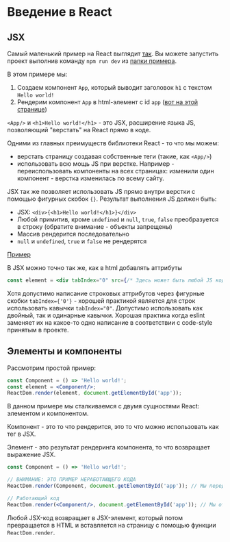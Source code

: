 # Введение в React
## JSX
Самый маленький пример на React выглядит [так](./examples/example1/src/index.jsx).
Вы можете запустить проект выполнив команду `npm run dev` из [папки примера](./examples/example1).

В этом примере мы:
1. Создаем компонент `App`, который выводит заголовок `h1` с текстом `Hello world!`
2. Рендерим компонент `App` в html-элемент с id `app` ([вот на этой странице](./examples/example1/src/index.html))

`<App/>` и `<h1>Hello world!</h1>` - это JSX, расширение языка JS, позволяющий "верстать" на React прямо в коде.

Одними из главных преимуществ библиотеки React - то что мы можем:
* верстать страницу создавая собственные теги (такие, как `<App/>`)
* использовать всю мощь JS при верстке. Например - переиспользовать компоненты на всех страницах: изменили один компонент -
    верстка изменилась по всему сайту.

JSX так же позволяет использовать JS прямо внутри верстки c помощью фигурных скобок `{}`.
Результат выполнения JS должен быть:
* JSX: `<div>{<h1>Hello world!</h1>}</div>`
* Любой примитив, кроме `undefined` и `null`, `true`, `false` преобразуется в строку (обратите внимание - объекты запрещены)
* Массив рендерится последовательно
* `null` и `undefined`, `true` и `false` не рендерятся

[Пример](./examples/example2/src/index.jsx)

В JSX можно точно так же, как в html добавлять аттрибуты
```jsx
const element = <div tabIndex="0" src={/* Здесь может быть любой JS код возвращающий значение */ user.avatarUrl}></div>;
```

Хотя допустимо написание строковых аттрибутов через фигурные скобки `tabIndex={'0'}` - хорошей практикой является 
для строк использовать кавычки `tabIndex="0"`. Допустимо использовать как двойный, так и одинарные кавычки. Хорошая практика
когда eslint заменяет их на какое-то одно написание в соответствии с code-style принятым в проекте.

## Элементы и компоненты
Рассмотрим простой пример:
```jsx
const Component = () => 'Hello world!';
const element = <Component/>;
ReactDom.render(element, document.getElementById('app'));
```

В данном примере мы сталкиваемся с двумя сущностями React: элементом и компонентом. 

Компонент - это то что рендерится, это то что можно использовать как тег в JSX.

Элемент - это результат рендеринга компонента, то что возвращает выражение JSX.

```jsx
const Component = () => 'Hello world!';

// ВНИМАНИЕ: ЭТО ПРИМЕР НЕРАБОТАЮЩЕГО КОДА
ReactDom.render(Component, document.getElementById('app')); // Мы передаем Компонент, а не элемент!!!!!

// Работающий код
ReactDom.render(<Component/>, document.getElementById('app')); // Мы отрендерили компонент в JSX элемент - теперь все работает
```

Любой JSX-код возвращает в JSX-элемент, который потом превращается в HTML и вставляется на страницу с помощью функции `ReactDom.render`.
